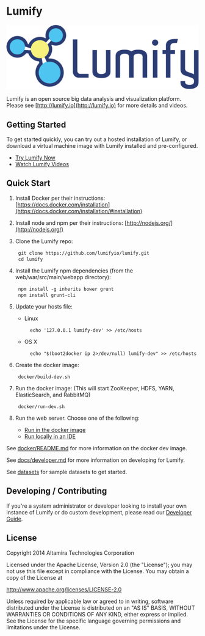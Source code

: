 # Lumify

![Lumify Logo](web/war/src/main/webapp/img/lumify-logo.png?raw=true)

Lumify is an open source big data analysis and visualization platform. Please see [http://lumify.io](http://lumify.io) for more details and videos.

## Getting Started

To get started quickly, you can try out a hosted installation of Lumify, or download a virtual machine image with Lumify installed and pre-configured.

- [Try Lumify Now](http://lumify.io/try.html)
- [Watch Lumify Videos](https://www.youtube.com/playlist?list=PLDX7b-6_sNA7SCJw5rB9EF0TDpQyrO2XR)

## Quick Start

1. Install Docker per their instructions: [https://docs.docker.com/installation](https://docs.docker.com/installation/#installation)

1. Install node and npm per their instructions: [http://nodejs.org/](http://nodejs.org/)

1. Clone the Lumify repo:

        git clone https://github.com/lumifyio/lumify.git
        cd lumify

1. Install the Lumify npm dependencies (from the web/war/src/main/webapp directory):

        npm install -g inherits bower grunt
        npm install grunt-cli

1. Update your hosts file:
    - Linux

            echo '127.0.0.1 lumify-dev' >> /etc/hosts

    - OS X

            echo "$(boot2docker ip 2>/dev/null) lumify-dev" >> /etc/hosts

1. Create the docker image:

        docker/build-dev.sh

1. Run the docker image: (This will start ZooKeeper, HDFS, YARN, ElasticSearch, and RabbitMQ)

        docker/run-dev.sh

1. Run the web server. Choose one of the following:
   * [Run in the docker image](docker/README.md#docker-web-server)
   * [Run locally in an IDE](docs/ide.md#development-jetty-web-server)

See [docker/README.md](docker/) for more information on the docker dev image.

See [docs/developer.md](docs/developer.md) for more information on developing for Lumify.

See [datasets](datasets) for sample datasets to get started.

## Developing / Contributing

If you're a system administrator or developer looking to install your own instance of Lumify or do custom development,
please read our [Developer Guide](docs/developer.md).


## License

Copyright 2014 Altamira Technologies Corporation

Licensed under the Apache License, Version 2.0 (the "License");
you may not use this file except in compliance with the License.
You may obtain a copy of the License at

   http://www.apache.org/licenses/LICENSE-2.0

Unless required by applicable law or agreed to in writing, software
distributed under the License is distributed on an "AS IS" BASIS,
WITHOUT WARRANTIES OR CONDITIONS OF ANY KIND, either express or implied.
See the License for the specific language governing permissions and
limitations under the License.
